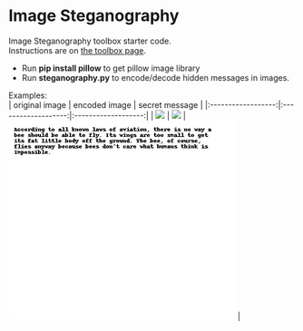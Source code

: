 
# Image Steganography

Image Steganography toolbox starter code.  
Instructions are on [the toolbox page](https://sd2020spring.github.io/toolboxes/image-steganography).  

- Run **pip install pillow** to get pillow image library  
- Run **steganography.py** to encode/decode hidden messages in images.  

Examples:  
| original image     |  encoded image      |  secret message     |
|:------------------:|:-------------------:|:-------------------:|
|  ![](images/samples/samoyed.png)  |  ![](images/samples/encoded_image.png)  |  ![](images/samples/decoded_image.png)  |
